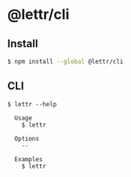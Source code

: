 # @lettr/cli

## Install

```bash
$ npm install --global @lettr/cli
```

## CLI

```
$ lettr --help

  Usage
    $ lettr

  Options
    --

  Examples
    $ lettr
```
